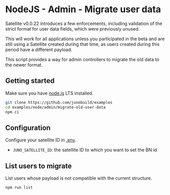 # NodeJS - Admin - Migrate user data
Satellite v0.0.22 introduces a few enforcements, including validation of the strict format for user data fields, which were previously unused.

This will work for all applications unless you participated in the beta and are still using a Satellite created during that time, as users created during this period have a different payload.

This script provides a way for admin controllers to migrate the old data to the newer format.

## Getting started

Make sure you have [node.js](https://nodejs.org) LTS installed.

```bash
git clone https://github.com/junobuild/examples
cd examples/node/admin/migrate-old-user-data
npm ci
```

## Configuration

Configure your satellite ID in [.env](.env).

- `JUNO_SATELLITE_ID`: the satellite ID to which you want to set the BN id

## List users to migrate

List users whose payload is not compatible with the current structure.

```
npm run list
```